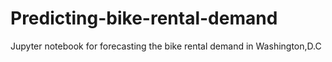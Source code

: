 # Predicting-bike-rental-demand
Jupyter notebook for forecasting the bike rental demand in Washington,D.C
